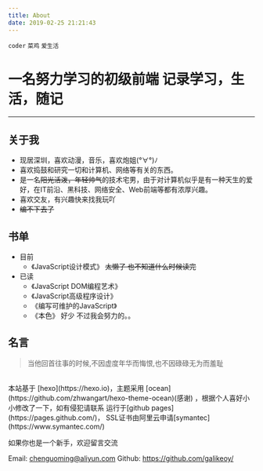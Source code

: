 ```yaml
---
title: About
date: 2019-02-25 21:21:43
---
```

`coder` `菜鸡` `爱生活`

# 一名努力学习的初级前端 记录学习，生活，随记
---

## 关于我
- 现居深圳，喜欢动漫，音乐，喜欢炮姐(°∀°)ﾉ
- 喜欢捣鼓和研究一切和计算机、网络等有关的东西。
- 是一名~~阳光活泼，年轻帅气~~的技术宅男，由于对计算机似乎是有一种天生的爱好，在IT前沿、黑科技、网络安全、Web前端等都有浓厚兴趣。
- 喜欢交友，有兴趣快来找我玩吖
- ~~编不下去了~~

## 书单
- 目前
   - 《JavaScript设计模式》 ~~太懒了 也不知道什么时候读完~~
- 已读
   - 《JavaScript DOM编程艺术》
   - 《JavaScript高级程序设计》
   - 《编写可维护的JavaScript》
   - 《本色》
好少 不过我会努力的。。

## 名言
>当他回首往事的时候,不因虚度年华而悔恨,也不因碌碌无为而羞耻  

<br/>
本站基于 [hexo](https://hexo.io)，主题采用 [ocean](https://github.com/zhwangart/hexo-theme-ocean)(感谢) ，根据个人喜好小小修改了一下，如有侵犯请联系  
运行于[github pages](https://pages.github.com/)， SSL证书由阿里云申请[symantec](https://www.symantec.com/)

如果你也是一个新手，欢迎留言交流

Email: chenguoming@aliyun.com
Github: https://github.com/galikeoy/